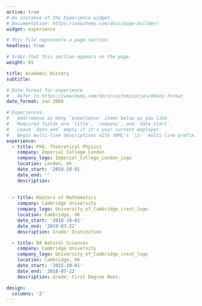 ```yaml
---
active: true
# An instance of the Experience widget.
# Documentation: https://wowchemy.com/docs/page-builder/
widget: experience

# This file represents a page section.
headless: true

# Order that this section appears on the page.
weight: 65

title: Academic History
subtitle:

# Date format for experience
#   Refer to https://wowchemy.com/docs/customization/#date-format
date_format: Jan 2006

# Experiences.
#   Add/remove as many `experience` items below as you like.
#   Required fields are `title`, `company`, and `date_start`.
#   Leave `date_end` empty if it's your current employer.
#   Begin multi-line descriptions with YAML's `|2-` multi-line prefix.
experience:
  - title: PhD, Theoretical Physics
    company: Imperial College London
    company_logo: Imperial_College_London_Logo
    location: London, UK
    date_start: '2019-10-01'
    date_end: ''
    description: 
    
    
  - title: Masters of Mathematics
    company: Cambridge University
    company_logo: University_of_Cambridge_crest_logo
    location: Cambridge, UK
    date_start: '2018-10-01'
    date_end: '2019-07-22'
    description: Grade: Distinction

  - title: BA Natural Sciences
    company: Cambridge University
    company_logo: University_of_Cambridge_crest_logo
    location: Cambridge, UK
    date_start: '2015-10-01'
    date_end: '2018-07-22'
    description: Grade: First Degree Hons.

design:
  columns: '2'
---
```

